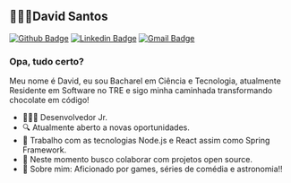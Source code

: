 ## 👨🏻‍💻David Santos
[![Github Badge](https://img.shields.io/badge/-Github-000?style=flat-square&logo=Github&logoColor=white&link=https://github.com/dvdnotfound)](https://github.com/dvdnotfound)
[![Linkedin Badge](https://img.shields.io/badge/-LinkedIn-blue?style=flat-square&logo=Linkedin&logoColor=white&link=https://www.linkedin.com/in/david-santos-a482041b2/)](https://www.linkedin.com/in/david-santos-a482041b2/)
[![Gmail Badge](https://img.shields.io/badge/-Gmail-c14438?style=flat-square&logo=Gmail&logoColor=white&link=mailto:contato.dvdsantos@gmail.com)](mailto:contato.dvdsantos@gmail.com)
### Opa, tudo certo?
Meu nome é David, eu sou Bacharel em Ciência e Tecnologia, atualmente Residente em Software no TRE e sigo minha caminhada transformando chocolate em código!
- 👨🏻‍💻 Desenvolvedor Jr.
- 🔍 Atualmente aberto a novas oportunidades.
- 📰 Trabalho com as tecnologias Node.js e React assim como Spring Framework.
- 📡 Neste momento busco colaborar com projetos open source.
- 💬 Sobre mim: Aficionado por games, séries de comédia e astronomia!!
